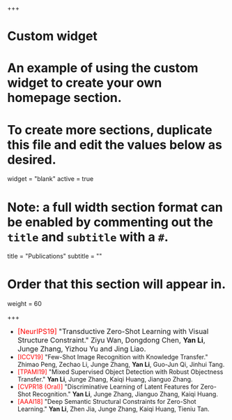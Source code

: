 +++
# Custom widget
# An example of using the custom widget to create your own homepage section.
# To create more sections, duplicate this file and edit the values below as desired.
widget = "blank"
active = true

# Note: a full width section format can be enabled by commenting out the `title` and `subtitle` with a `#`.
title = "Publications"
subtitle = ""

# Order that this section will appear in.
weight = 60

+++

* <font size=3><font color=red>[NeurIPS19]</font> "Transductive Zero-Shot Learning with Visual Structure Constraint." Ziyu Wan, Dongdong Chen, **Yan Li**, Junge Zhang, Yizhou Yu and Jing Liao.</font>
* <font color=red>[ICCV19]</font> "Few-Shot Image Recognition with Knowledge Transfer." Zhimao Peng, Zechao Li, Junge Zhang, **Yan Li**, Guo-Jun Qi, Jinhui Tang.
* <font color=red>[TPAMI19]</font> "Mixed Supervised Object Detection with Robust Objectness Transfer." **Yan Li**, Junge Zhang, Kaiqi Huang, Jianguo Zhang.
* <font color=red>[CVPR18 (Oral)]</font> "Discriminative Learning of Latent Features for Zero-Shot Recognition." **Yan Li**, Junge Zhang, Jianguo Zhang, Kaiqi Huang.
* <font color=red>[AAAI18]</font> "Deep Semantic Structural Constraints for Zero-Shot Learning." **Yan Li**, Zhen Jia, Junge Zhang, Kaiqi Huang, Tieniu Tan.
